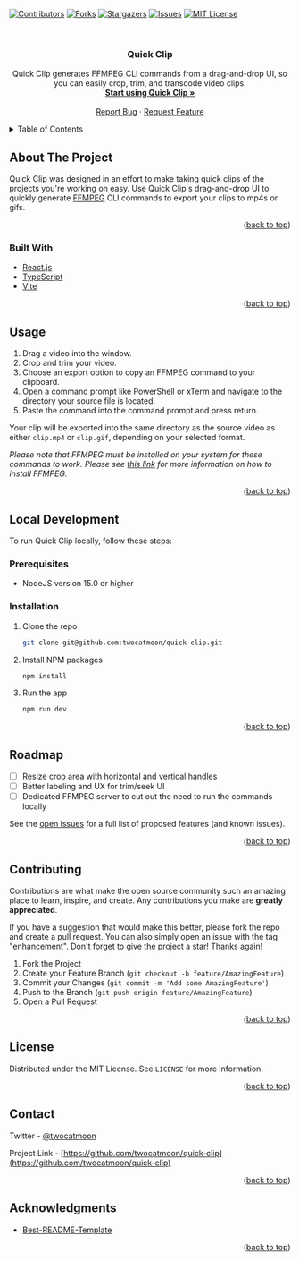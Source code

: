 <div id="top"></div>
 
[![Contributors][contributors-shield]][contributors-url]
[![Forks][forks-shield]][forks-url]
[![Stargazers][stars-shield]][stars-url]
[![Issues][issues-shield]][issues-url]
[![MIT License][license-shield]][license-url]



<!-- PROJECT LOGO -->
<br />
<div align="center">
  <h3 align="center">Quick Clip</h3>

  <p align="center">
    Quick Clip generates FFMPEG CLI commands from a drag-and-drop UI, so you can easily crop, trim, and transcode video clips.
    <br />
    <a href="https://twocatmoon.github.io/quick-clip/"><strong>Start using Quick Clip »</strong></a>
    <br />
    <br />
    <a href="https://github.com/twocatmoon/quick-clip/issues">Report Bug</a>
    ·
    <a href="https://github.com/twocatmoon/quick-clip/issues">Request Feature</a>
  </p>
</div>



<!-- TABLE OF CONTENTS -->
<details>
  <summary>Table of Contents</summary>
  <ol>
    <li>
      <a href="#about-the-project">About The Project</a>
      <ul>
        <li><a href="#built-with">Built With</a></li>
      </ul>
    </li>
    <li><a href="#usage">Usage</a></li>
    <li>
      <a href="#local-development">Local Development</a>
      <ul>
        <li><a href="#prerequisites">Prerequisites</a></li>
        <li><a href="#installation">Installation</a></li>
      </ul>
    </li>
    <li><a href="#roadmap">Roadmap</a></li>
    <li><a href="#contributing">Contributing</a></li>
    <li><a href="#license">License</a></li>
    <li><a href="#contact">Contact</a></li>
    <li><a href="#acknowledgments">Acknowledgments</a></li>
  </ol>
</details>



<!-- ABOUT THE PROJECT -->
## About The Project

Quick Clip was designed in an effort to make taking quick clips of the projects you're working on easy. 
Use Quick Clip's drag-and-drop UI to quickly generate [FFMPEG](https://ffmpeg.org/) CLI commands to export your clips to mp4s or gifs.

<p align="right">(<a href="#top">back to top</a>)</p>



### Built With

* [React.js](https://reactjs.org/)
* [TypeScript](https://www.typescriptlang.org/)
* [Vite](https://vitejs.dev/)

<p align="right">(<a href="#top">back to top</a>)</p>



<!-- USAGE -->
## Usage

1. Drag a video into the window.
2. Crop and trim your video.
3. Choose an export option to copy an FFMPEG command to your clipboard.
4. Open a command prompt like PowerShell or xTerm and navigate to the directory your source file is located.
5. Paste the command into the command prompt and press return.

Your clip will be exported into the same directory as the source video as either `clip.mp4` or `clip.gif`, depending on your selected format.

_Please note that FFMPEG must be installed on your system for these commands to work. Please see [this link](https://ffmpeg.org/download.html) for more information on how to install FFMPEG._

<p align="right">(<a href="#top">back to top</a>)</p>



<!-- LOCAL DEVELOPMENT -->
## Local Development

To run Quick Clip locally, follow these steps:

### Prerequisites

* NodeJS version 15.0 or higher

### Installation

1. Clone the repo
   ```sh
   git clone git@github.com:twocatmoon/quick-clip.git
   ```
2. Install NPM packages
   ```sh
   npm install
   ```
3. Run the app
   ```sh
   npm run dev
   ```

<p align="right">(<a href="#top">back to top</a>)</p>



<!-- ROADMAP -->
## Roadmap

- [ ] Resize crop area with horizontal and vertical handles
- [ ] Better labeling and UX for trim/seek UI
- [ ] Dedicated FFMPEG server to cut out the need to run the commands locally

See the [open issues](https://github.com/twocatmoon/quick-clip/issues) for a full list of proposed features (and known issues).

<p align="right">(<a href="#top">back to top</a>)</p>



<!-- CONTRIBUTING -->
## Contributing

Contributions are what make the open source community such an amazing place to learn, inspire, and create. Any contributions you make are **greatly appreciated**.

If you have a suggestion that would make this better, please fork the repo and create a pull request. You can also simply open an issue with the tag "enhancement".
Don't forget to give the project a star! Thanks again!

1. Fork the Project
2. Create your Feature Branch (`git checkout -b feature/AmazingFeature`)
3. Commit your Changes (`git commit -m 'Add some AmazingFeature'`)
4. Push to the Branch (`git push origin feature/AmazingFeature`)
5. Open a Pull Request

<p align="right">(<a href="#top">back to top</a>)</p>



<!-- LICENSE -->
## License

Distributed under the MIT License. See `LICENSE` for more information.

<p align="right">(<a href="#top">back to top</a>)</p>



<!-- CONTACT -->
## Contact

Twitter - [@twocatmoon](https://twitter.com/twocatmoon)

Project Link - [https://github.com/twocatmoon/quick-clip](https://github.com/twocatmoon/quick-clip)

<p align="right">(<a href="#top">back to top</a>)</p>



<!-- ACKNOWLEDGMENTS -->
## Acknowledgments

* [Best-README-Template](https://github.com/othneildrew/Best-README-Template)

<p align="right">(<a href="#top">back to top</a>)</p>



<!-- MARKDOWN LINKS & IMAGES -->
<!-- https://www.markdownguide.org/basic-syntax/#reference-style-links -->
[contributors-shield]: https://img.shields.io/github/contributors/twocatmoon/quick-clip.svg?style=for-the-badge
[contributors-url]: https://github.com/twocatmoon/quick-clip/graphs/contributors
[forks-shield]: https://img.shields.io/github/forks/twocatmoon/quick-clip.svg?style=for-the-badge
[forks-url]: https://github.com/twocatmoon/quick-clip/network/members
[stars-shield]: https://img.shields.io/github/stars/twocatmoon/quick-clip.svg?style=for-the-badge
[stars-url]: https://github.com/twocatmoon/quick-clip/stargazers
[issues-shield]: https://img.shields.io/github/issues/twocatmoon/quick-clip.svg?style=for-the-badge
[issues-url]: https://github.com/twocatmoon/quick-clip/issues
[license-shield]: https://img.shields.io/github/license/twocatmoon/quick-clip.svg?style=for-the-badge
[license-url]: https://github.com/twocatmoon/quick-clip/blob/master/LICENSE
